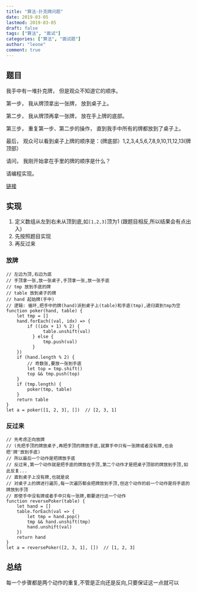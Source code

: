 ```yaml
---
title: "算法-扑克牌问题"
date: 2019-03-05
lastmod: 2019-03-05
draft: false
tags: ["算法", "面试"]
categories: ["算法", "面试题"]
author: "leone"
comment: true
---
```




<!--more-->
## 题目

我手中有一堆扑克牌， 但是观众不知道它的顺序。

第一步， 我从牌顶拿出一张牌， 放到桌子上。

第二步， 我从牌顶再拿一张牌， 放在手上牌的底部。

第三步， 重复第一步、第二步的操作， 直到我手中所有的牌都放到了桌子上。

最后， 观众可以看到桌子上牌的顺序是：(牌底部）1,2,3,4,5,6,7,8,9,10,11,12,13(牌顶部）

请问， 我刚开始拿在手里的牌的顺序是什么？

请编程实现。

[链接](https://segmentfault.com/a/1190000017001391#articleHeader9)
## 实现
1. 定义数组从左到右未从顶到底,如```[1,2,3]```顶为1 (跟题目相反,所以结果会有点出入)
2. 先按照题目实现
3. 再反过来

### 放牌

```
// 左边为顶,右边为底
// 手顶拿一张,放一张桌子,手顶拿一张,放一张手底
// tmp 放到手底的牌
// table 放到桌子的牌
// hand 起始牌(手中)
// 逻辑: 循环,把手中的牌(hand)派到桌子上(table)和手底(tmp),递归直到tmp为空
function poker(hand, table) {
    let tmp = []
    hand.forEach((val, idx) => {
        if ((idx + 1) % 2) {
              table.unshift(val)
          } else {
              tmp.push(val)
          }
    })
    if (hand.length % 2) {
        // 奇数张,要放一张到手底
        let top = tmp.shift()
        top && tmp.push(top)
    }
    if (tmp.length) {
        poker(tmp, table)
    }
    return table
}
let a = poker([1, 2, 3], [])  // [2, 3, 1]
```
### 反过来
```
// 先考虑正向放牌
// (先把手顶的牌放桌子,再把手顶的牌放手底,就算手中只有一张牌或者没有牌,也会把'牌'放到手底)
// 所以最后一个动作是把牌放手底
// 反过来,第一个动作就是把手底的牌放在手顶,第二个动作才是把桌子顶部的牌放到手顶,如此反复...
// 直到桌子上没有牌,也就是说
// 对桌子上的牌进行遍历,每一次遍历都会把牌放到手顶,但这个动作的前一个动作是将手底的牌放到手顶
// 即使手中没有牌或者手中只有一张牌,都要进行这一个动作
function reversePoker(table) {
    let hand = []
    table.forEach(val => {
        let tmp = hand.pop()
        tmp && hand.unshift(tmp)
        hand.unshift(val)
    })
    return hand
}
let a = reversePoker([2, 3, 1], [])  // [1, 2, 3]
```
## 总结
每一个步骤都是两个动作的重复,不管是正向还是反向,只要保证这一点就可以




